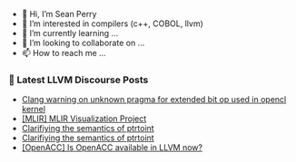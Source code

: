 - 👋 Hi, I’m Sean Perry
- 👀 I’m interested in compilers (c++, COBOL, llvm)
- 🌱 I’m currently learning ...
- 💞️ I’m looking to collaborate on ...
- 📫 How to reach me ...

<!---
s66perry/s66perry is a ✨ special ✨ repository because its `README.md` (this file) appears on your GitHub profile.
You can click the Preview link to take a look at your changes.
--->
### 📕 Latest LLVM Discourse Posts

<!-- DISCOURSE-LLVM:START -->
- [Clang warning on unknown pragma for extended bit op used in opencl kernel](https://discourse.llvm.org/t/clang-warning-on-unknown-pragma-for-extended-bit-op-used-in-opencl-kernel/83870#post_3)
- [[MLIR] MLIR Visualization Project](https://discourse.llvm.org/t/mlir-mlir-visualization-project/4280?page=2#post_21)
- [Clarifiying the semantics of ptrtoint](https://discourse.llvm.org/t/clarifiying-the-semantics-of-ptrtoint/83987#post_3)
- [Clarifiying the semantics of ptrtoint](https://discourse.llvm.org/t/clarifiying-the-semantics-of-ptrtoint/83987#post_2)
- [[OpenACC] Is OpenACC available in LLVM now?](https://discourse.llvm.org/t/openacc-is-openacc-available-in-llvm-now/83974#post_5)
<!-- DISCOURSE-LLVM:END -->
